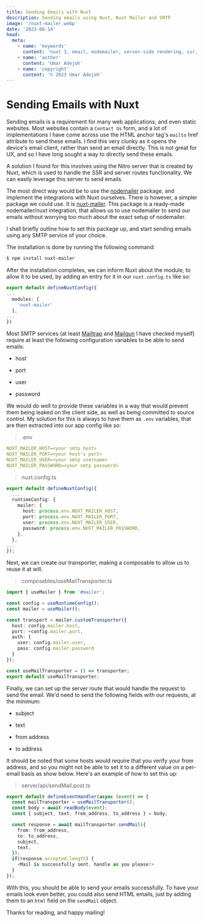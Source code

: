 ```yaml
---
title: Sending Emails with Nuxt
description: Sending emails using Nuxt, Nuxt Mailer and SMTP
image: '/nuxt-mailer.webp'
date: '2023-08-14'
head:
  meta:
    - name: 'keywords'
      content: 'nuxt 3, email, nodemailer, server-side rendering, ssr, nitro, nuxt-mailer, nuxt mailer, smtp'
    - name: 'author'
      content: 'Umar Adejoh'
    - name: 'copyright'
      content: '© 2023 Umar Adejoh'
---
```


# Sending Emails with Nuxt
Sending emails is a requirement for many web applications, and even static websites. Most websites contain a `Contact Us` form, and a lot of implementations I have come across use the HTML anchor tag's `mailto` href attribute to send these emails. I find this very clunky as it opens the device's email client, rather than send an email directly. This is not great for UX, and so I have long sought a way to directly send these emails.

A solution I found for this involves using the Nitro server that is created by Nuxt, which is used to handle the SSR and server routes functionality. We can easily leverage this server to send emails.

The most direct way would be to use the [nodemailer](https://www.npmjs.com/package/nodemailer) package, and implement the integrations with Nuxt ourselves. There is however, a simpler package we could use. It is [nuxt-mailer](https://www.npmjs.com/package/nuxt-mailer). This package is a ready-made nodemailer/nuxt integration, that allows us to use nodemailer to send our emails without worrying too much about the exact setup of nodemailer.

I shall briefly outline how to set this package up, and start sending emails using any SMTP service of your choice.

The installation is done by running the following command:

```bash
$ npm install nuxt-mailer
```

After the installation completes, we can inform Nuxt about the module, to allow it to be used, by adding an entry for it in our `nuxt.config.ts` like so:

```ts
export default defineNuxtConfig({
...
  modules: [
    'nuxt-mailer'
  ],
...
})
```

Most SMTP services (at least [Mailtrap](https://mailtrap.io) and [Mailgun](https://app.mailgun.com) I have checked myself) require at least the following configuration variables to be able to send emails:

* host
    
* port
    
* user
    
* password
    

We would do well to provide these variables in a way that would prevent them being leaked on the client side, as well as being committed to source control. My solution for this is always to have them as `.env` variables, that are then extracted into our app config like so:

> .env

```yaml
NUXT_MAILER_HOST=<your smtp host>
NUXT_MAILER_PORT=<your host's port>
NUXT_MAILER_USER=<your smtp username>
NUXT_MAILER_PASSWORD=<your smtp password>
```

> nuxt.config.ts

```ts
export default defineNuxtConfig({
  ...
  runtimeConfig: {
    mailer: {
      host: process.env.NUXT_MAILER_HOST,
      port: process.env.NUXT_MAILER_PORT,
      user: process.env.NUXT_MAILER_USER,
      password: process.env.NUXT_MAILER_PASSWORD,
    },
  },
...
});
```

Next, we can create our transporter, making a composable to allow us to reuse it at will.

> composables/useMailTransporter.ts

```ts
import { useMailer } from '#mailer';

const config = useRuntimeConfig();
const mailer = useMailer();

const transport = mailer.customTransporter({
  host: config.mailer.host,
  port: +config.mailer.port,
  auth: {
    user: config.mailer.user,
    pass: config.mailer.password
  }
});

const useMailTransporter = () => transporter;
export default useMailTransporter;
```

Finally, we can set up the server route that would handle the request to send the email. We'd need to send the following fields with our requests, at the minimum:

* subject
    
* text
    
* from address
    
* to address
    

It should be noted that some hosts would require that you verify your from address, and so you might not be able to set it to a different value on a per-email basis as show below. Here's an example of how to set this up:

> server/api/sendMail.post.ts

```ts
export default defineEventHandler(async (event) => {
  const mailTransporter = useMailTransporter();
  const body = await readBody(event);
  const { subject, text, from_address, to_address } = body;

  const response = await mailTransporter.sendMail({
    from: from_address,
    to: to_address,
    subject,
    text,
  });
  if(response.accepted.length) {
    <Mail is successfully sent, handle as you please!>
  }
});
```

With this, you should be able to send your emails successfully. To have your emails look even better, you could also send HTML emails, just by adding them to an `html` field on the `sendMail` object.

Thanks for reading, and happy mailing!